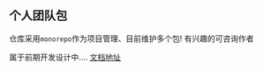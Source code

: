 ## 个人团队包

仓库采用`monorepo`作为项目管理、目前维护多个包! 有兴趣的可咨询作者


属于前期开发设计中.... [文档地址](https://doc.huangguangfa.cn)